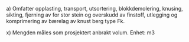 a) Omfatter opplasting, transport, utsortering, blokkdemolering, knusing, sikting, fjerning av for stor stein og overskudd av finstoff, utlegging og komprimering av bærelag av knust berg type Fk.

x) Mengden måles som prosjektert anbrakt volum. Enhet: m3

